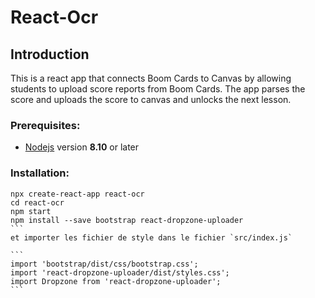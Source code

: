 # React-Ocr

## Introduction
This is a react app that connects Boom Cards to Canvas by allowing students to upload score reports from Boom Cards. The app parses the score and uploads the score to canvas and unlocks the next lesson.

### Prerequisites:

- [Nodejs](https://nodejs.org/) version **8.10** or later

### Installation:

````
npx create-react-app react-ocr
cd react-ocr
npm start
npm install --save bootstrap react-dropzone-uploader
```
et importer les fichier de style dans le fichier `src/index.js` 

```
import 'bootstrap/dist/css/bootstrap.css';
import 'react-dropzone-uploader/dist/styles.css';
import Dropzone from 'react-dropzone-uploader';
``` 
